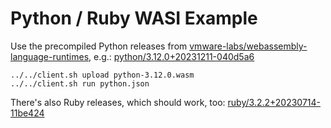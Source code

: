 # Python / Ruby WASI Example

Use the precompiled Python releases from
[vmware-labs/webassembly-language-runtimes](https://github.com/vmware-labs/webassembly-language-runtimes/releases),
e.g.:
[python/3.12.0+20231211-040d5a6](https://github.com/vmware-labs/webassembly-language-runtimes/releases/download/python%2F3.12.0%2B20231211-040d5a6/python-3.12.0.wasm)

```
../../client.sh upload python-3.12.0.wasm
../../client.sh run python.json
```

There's also Ruby releases, which should work, too:
[ruby/3.2.2+20230714-11be424](https://github.com/vmware-labs/webassembly-language-runtimes/releases/download/ruby%2F3.2.2%2B20230714-11be424/ruby-3.2.2.wasm)
